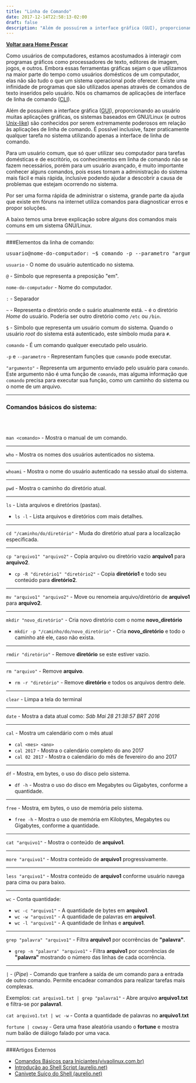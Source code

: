 ```yaml
---
title: "Linha de Comando"
date: 2017-12-14T22:58:13-02:00
draft: false
description: "Além de possuírem a interface gráfica (GUI), proporcionando ao usuário muitas aplicações gráficas, os sistemas baseados em GNU/Linux (e outros Unix-like) são conhecidos por serem extremamente poderosos em relação às aplicações de linha de comando. É possível inclusive, fazer praticamente qualquer tarefa no sistema utilizando apenas a interface de linha de comando."
---
```



<a href="/pescar" title="Voltar para Home Pescar"><i class="fa fa-arrow-circle-o-left"></i><b>Voltar para Home Pescar</b></a>

Como usuários de computadores, estamos acostumados à interagir com programas gráficos como processadores de texto, editores de imagem, jogos, e outros. Embora essas ferramentas gráficas sejam o que utilizamos na maior parte do tempo como usuários domésticos de um computador, elas não são tudo o que um sistema operacional pode oferecer.
Existe uma infinidade de programas que são utilizados apenas através de comandos de texto inseridos pelo usuário. Nós os chamamos de aplicações de interface de linha de comando ([CLI](http://pt.wikipedia.org/wiki/Linha_de_comandos)).

Além de possuírem a interface gráfica ([GUI](http://pt.wikipedia.org/wiki/Interface_gr%C3%A1fica_do_utilizador)), proporcionando ao usuário muitas aplicações gráficas, os sistemas baseados em GNU/Linux (e outros [Unix-like](http://pt.wikipedia.org/wiki/Sistema_operacional_tipo_Unix)) são conhecidos por serem extremamente poderosos em relação às aplicações de linha de comando. É possível inclusive, fazer praticamente qualquer tarefa no sistema utilizando apenas a interface de linha de comando.

Para um usuário comum, que só quer utilizar seu computador para tarefas domésticas e de escritório, os conhecimentos em linha de comando não se fazem necessários, porém para um usuário avançado, é muito importante conhecer alguns comandos, pois esses tornam a administração do sistema mais fácil e mais rápida, inclusive podendo ajudar a descobrir a causa de problemas que estejam ocorrendo no sistema.

Por ser uma forma rápida de administrar o sistema, grande parte da ajuda que existe em fóruns na internet utiliza comandos para diagnosticar erros e propor soluções.

A baixo temos uma breve explicação sobre alguns dos comandos mais comuns em um sistema GNU/Linux.

----

###Elementos da linha de comando:
<pre>usuario@nome-do-computador: ~$ comando -p --parametro "argumento"</pre>
`usuario` - O nome do usuário autenticado no sistema.

`@` - Símbolo que representa a preposição "em".

`nome-do-computador` - Nome do computador.


`:` - Separador

`~` - Representa o diretório onde  o suário atualmente está. `~` é o diretório *Home* do usuário. Poderia ser outro diretório como `/etc` ou `/bin`.

`$` - Símbolo que representa um usuário comum do sistema. Quando o usuário *root* do sistema está autenticado, este símbolo muda para `#`.

`comando` - É um comando qualquer executado pelo usuário.

`-p` e `--parametro` - Representam funções que `comando` pode executar.

`"argumento"` - Representa um argumento enviado pelo usuário para `comando`. Este argumento não é uma função de `comando`, mas alguma informação que `comando` precisa para executar sua função, como um caminho do sistema ou o nome de um arquivo.

----

### Comandos básicos do sistema:
<br/><br/>

`man <comando>` - Mostra o manual de um comando.

----

`who` - Mostra os nomes dos usuários autenticados no sistema.

----

`whoami` - Mostra o nome do usuário autenticado na sessão atual do sistema.

----

`pwd` - Mostra o caminho do diretório atual.

----
`ls` - Lista arquivos e diretórios (pastas).

* `ls -l` - Lista arquivos e diretórios com mais detalhes.

----
`cd "/caminho/do/diretório"` - Muda do diretório atual para a localização especificada.

----
`cp "arquivo1" "arquivo2"` - Copia arquivo ou diretório vazio **arquivo1** para **arquivo2**.

* `cp -R "diretório1" "diretório2"` - Copia **diretório1** e todo seu conteúdo para **diretório2**.

----
`mv "arquivo1" "arquivo2"` - Move ou renomeia arquivo/diretório de **arquivo1** para **arquivo2**.

----
`mkdir "novo_diretório"` - Cria novo diretório com o nome **novo_diretório**

* `mkdir -p "/caminho/do/novo_diretório"` - Cria **novo_diretório** e todo o caminho até ele, caso não exista.

----
`rmdir "diretório"` - Remove **diretório** se este estiver vazio.

----

`rm "arquivo"` - Remove **arquivo**.

* `rm -r "diretório"` - Remove **diretório** e todos os arquivos dentro dele.


----
`clear` - Limpa a tela do terminal

----
`date` - Mostra a data atual como: *Sáb Mai 28 21:38:57 BRT 2016*


----
`cal` - Mostra um calendário com o mês atual

* `cal <mes> <ano>`
* `cal 2017` - Mostra o calendário completo do ano 2017
* `cal 02 2017` - Mostra o calendário do mês de fevereiro do ano 2017

----
`df` - Mostra, em bytes, o uso do disco pelo sistema.

* `df -h` - Mostra o uso do disco em Megabytes ou Gigabytes, conforme a quantidade.


----
`free` - Mostra, em bytes, o uso de memória pelo sistema.

* `free -h` - Mostra o uso de memória em Kilobytes, Megabytes ou Gigabytes, conforme a quantidade.

----
`cat "arquivo1"` - Mostra o conteúdo de **arquivo1**.

----

`more "arquivo1"` - Mostra conteúdo de **arquivo1** progressivamente.

----

`less "arquivo1"` - Mostra conteúdo de **arquivo1** conforme usuário navega para cima ou para baixo.

----
`wc` - Conta quantidade:

* `wc -c "arquivo1"` - A quantidade de bytes em **arquivo1**.
* `wc -w "arquivo1"` - A quantidade de palavras em **arquivo1**.
* `wc -l "arquivo1"` - A quantidade de linhas e **arquivo1**. 

----

`grep "palavra" "arquivo1"` - Filtra **arquivo1** por ocorrências de **"palavra"**.

* `grep -n "palavra" "arquivo1"` - Filtra **arquivo1** por ocorrências de **"palavra"** mostrando o número das linhas de cada ocorrência.

----
`|` - (*Pipe*) - Comando que tranfere a saída de um comando para a entrada de outro comando. Permite encadear comandos para realizar tarefas mais complexas.

Exemplos:
`cat arquivo1.txt | grep "palavra1"` - Abre arquivo **arquivo1.txt** e filtra-se por **palavra1**.

`cat arquivo1.txt | wc -w` - Conta a quantidade de palavras no **arquivo1.txt**

`fortune | cowsay` - Gera uma frase aleatória usando o **fortune** e mostra num balão de diálogo falado por uma vaca.

----

###Artigos Externos
* [Comandos Básicos para Iniciantes(vivaolinux.com.br)](https://www.vivaolinux.com.br/dica/Comandos-basicos-para-iniciantes)
* [Introdução ao Shell Script (aurelio.net)](http://aurelio.net/shell/apostila-introducao-shell.pdf)
* [Canivete Suíço do Shell (aurelio.net)](http://aurelio.net/shell/canivete/)

